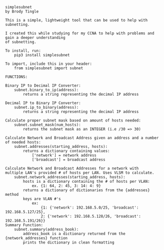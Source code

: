     simplesubnet
    by Brody Tingle

    This is a simple, lightweight tool that can be used to help with subnetting.

    I created this while studying for my CCNA to help with problems and gain a deeper understanding
    of subnetting.

    To install, run:
        pip3 install simplesubnet

    To import, include this in your header:
        from simplesubnet import subnet

    FUNCTIONS:

    Binary IP to Decimal IP Converter:
        subnet.binary_to_ip(address):
            returns a string representing the decimal IP address

    Decimal IP to Binary IP Converter:
        subnet.ip_to_binary(address):
            returns a string representing the decimal IP address

    Calculate proper subnet mask based on amount of hosts needed:
        subnet.subnet_mask(num_hosts):
            returns the subnet mask as an INTEGER (i.e /30 => 30)

    Calculate Network and Broadcast Address given an address and a number of needed hosts:
        subnet.addresses(starting_address, hosts):
            returns a dictionary containing values:
                ['network'] = network address
                ['broadcast'] = broadcast address

    Calculate Network and Broadcast Addresses for a network with
    multiple LAN's provided # of hosts per LAN. Uses VLSM to calculate.
        subnet.network_addresses(starting_address, hosts):
            hosts is a dictionary containing the # of hosts per VLAN:
                ex. {1: 64, 2: 45, 3: 14: 4: 9}
            returns a dictionary of dictionaries from the {addresses} method
            keys are VLAN #'s
                ex:
                    {1: {'network': 192.168.5.0/25, 'broadcast': 192.168.5.127/25},
                    2: {'network': 192.168.5.128/26, 'broadcast': 192.168.5.191/26}}
    Summary Function:
        subnet.summary(address_book):
            address_book is a dictionary returned from the {network_addresses} function
            prints the dictionary in clean formatting
